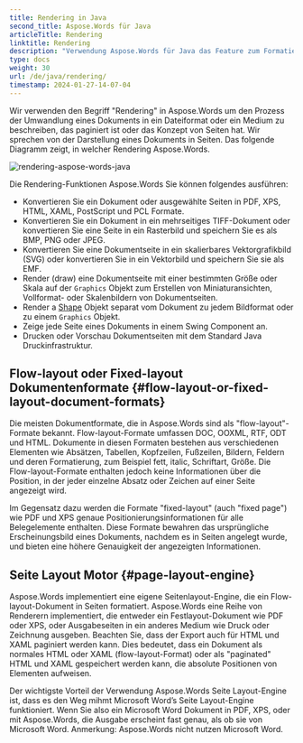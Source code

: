 ```yaml
---
title: Rendering in Java
second_title: Aspose.Words für Java
articleTitle: Rendering
linktitle: Rendering
description: "Verwendung Aspose.Words für Java das Feature zum Formatieren eines Flow-layout-Dokuments in Seiten und Konvertieren eines solchen Dokuments oder ausgewählter Seiten in ein anderes Dokument (PDF, HTML, XPS, etc.) oder Bildformate (TIFF, PNG, SVG, etc.) zum Betrachten, Weiterumwandeln oder Bedrucken."
type: docs
weight: 30
url: /de/java/rendering/
timestamp: 2024-01-27-14-07-04
---
```


Wir verwenden den Begriff "Rendering" in Aspose.Words um den Prozess der Umwandlung eines Dokuments in ein Dateiformat oder ein Medium zu beschreiben, das paginiert ist oder das Konzept von Seiten hat. Wir sprechen von der Darstellung eines Dokuments in Seiten. Das folgende Diagramm zeigt, in welcher Rendering Aspose.Words.

![rendering-aspose-words-java](/words/java/rendering/rendering-1.png)

Die Rendering-Funktionen Aspose.Words Sie können folgendes ausführen:

- Konvertieren Sie ein Dokument oder ausgewählte Seiten in PDF, XPS, HTML, XAML, PostScript und PCL Formate.
- Konvertieren Sie ein Dokument in ein mehrseitiges TIFF-Dokument oder konvertieren Sie eine Seite in ein Rasterbild und speichern Sie es als BMP, PNG oder JPEG.
- Konvertieren Sie eine Dokumentseite in ein skalierbares Vektorgrafikbild (SVG) oder konvertieren Sie in ein Vektorbild und speichern Sie sie als EMF.
- Render (draw) eine Dokumentseite mit einer bestimmten Größe oder Skala auf der `Graphics` Objekt zum Erstellen von Miniaturansichten, Vollformat- oder Skalenbildern von Dokumentseiten.
- Render a [Shape](https://reference.aspose.com/words/java/com.aspose.words/shape/) Objekt separat vom Dokument zu jedem Bildformat oder zu einem `Graphics` Objekt.
- Zeige jede Seite eines Dokuments in einem Swing Component an.
- Drucken oder Vorschau Dokumentseiten mit dem Standard Java Druckinfrastruktur.

## Flow-layout oder Fixed-layout Dokumentenformate {#flow-layout-or-fixed-layout-document-formats}

Die meisten Dokumentformate, die in Aspose.Words sind als "flow-layout"-Formate bekannt. Flow-layout-Formate umfassen DOC, OOXML, RTF, ODT und HTML. Dokumente in diesen Formaten bestehen aus verschiedenen Elementen wie Absätzen, Tabellen, Kopfzeilen, Fußzeilen, Bildern, Feldern und deren Formatierung, zum Beispiel fett, italic, Schriftart, Größe. Die Flow-layout-Formate enthalten jedoch keine Informationen über die Position, in der jeder einzelne Absatz oder Zeichen auf einer Seite angezeigt wird.

Im Gegensatz dazu werden die Formate "fixed-layout" (auch "fixed page") wie PDF und XPS genaue Positionierungsinformationen für alle Belegelemente enthalten. Diese Formate bewahren das ursprüngliche Erscheinungsbild eines Dokuments, nachdem es in Seiten angelegt wurde, und bieten eine höhere Genauigkeit der angezeigten Informationen.

## Seite Layout Motor {#page-layout-engine}

Aspose.Words implementiert eine eigene Seitenlayout-Engine, die ein Flow-layout-Dokument in Seiten formatiert. Aspose.Words eine Reihe von Renderern implementiert, die entweder ein Festlayout-Dokument wie PDF oder XPS, oder Ausgabeseiten in ein anderes Medium wie Druck oder Zeichnung ausgeben. Beachten Sie, dass der Export auch für HTML und XAML paginiert werden kann. Dies bedeutet, dass ein Dokument als normales HTML oder XAML (flow-layout-Format) oder als "paginated" HTML und XAML gespeichert werden kann, die absolute Positionen von Elementen aufweisen.

Der wichtigste Vorteil der Verwendung Aspose.Words Seite Layout-Engine ist, dass es den Weg mihmt Microsoft Word’s Seite Layout-Engine funktioniert. Wenn Sie also ein Microsoft Word Dokument in PDF, XPS, oder mit Aspose.Words, die Ausgabe erscheint fast genau, als ob sie von Microsoft Word. Anmerkung: Aspose.Words nicht nutzen Microsoft Word.
